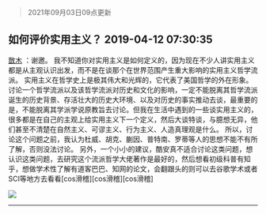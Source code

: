 > 2021年09月03日09点更新
<link rel="stylesheet" href="https://cdn.jsdelivr.net/gh/taotie6/sampleJSON@main/css/photo_show.css">


 ## 如何评价实用主义？ 2019-04-12 07:30:35

 [㪚木](https://www.coolapk.com/feed/11203499?shareKey=OWZjNWI2MmViY2ViNjEzMTc0OWU~) ：谢邀。
我不知道你对实用主义是如何定义的，因为现在不少人讲实用主义都是从主观认识出发，而不是在谈那个在世界范围产生重大影响的实用主义哲学流派。
实用主义在哲学史上是极其伟大和光辉的，它代表了美国哲学的外在形象。
讨论一个哲学流派以及该哲学流派对历史和文化的影响<!--break-->，一定不能脱离其哲学流派诞生的历史背景、存活壮大的历史大环境、以及对历史的事实推动去谈，最重要的是，不能脱离其学派学说原教旨去讨论。但我在生活中遇到的一些谈实用主义的，很多都是在自己的主观上给实用主义下一个定义，然后大谈特谈，与臆想无异，他们甚至不清楚在自然主义、可谬主义、行为主义、人造真理观是什么。
所以，讨论这个问题之前，我认为杜威、胡克、蒯因、普特南、罗蒂等人的思想不能不有所了解，否则没法讨论。
另外，一个小小的建议，酷安真不适合讨论这类问题，想认识这类问题，去研究这个流派哲学大佬著作是最好的，然后想看初级科普有知乎，想做学术性了解有道客巴巴、知网的论文，会翻跟头的则可以去谷歌学术或者SCI等地方去看看[cos滑稽][cos滑稽][cos滑稽] 

<div class="album">
<img class="img-item" src="http://image.coolapk.com/feed/2019/0412/07/1081091_1555024923_6431@353x200.gif" />
</div>

 ------- 

